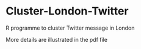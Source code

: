 # Cluster-London-Twitter

R programme to cluster Twitter message in London

More details are illustrated in the pdf file
